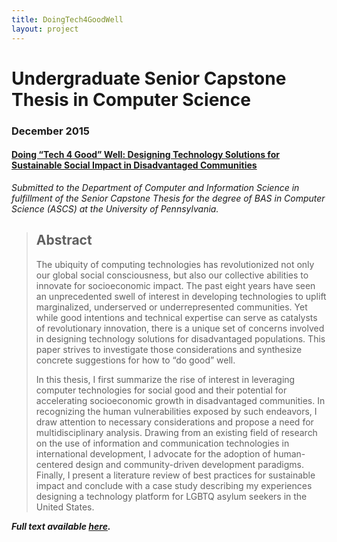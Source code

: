 ```yaml
---
title: DoingTech4GoodWell
layout: project
---
```

# Undergraduate Senior Capstone Thesis in Computer Science
### December 2015
#### [Doing “Tech 4 Good” Well: Designing Technology Solutions for Sustainable Social Impact in Disadvantaged Communities][1]

*Submitted to the Department of Computer and Information Science in fulfillment of the Senior Capstone Thesis for the degree of BAS in Computer Science (ASCS) at the University of Pennsylvania.*

> ## Abstract
> The ubiquity of computing technologies has revolutionized not only our global social consciousness, but also our collective abilities to innovate for socioeconomic impact. The past eight years have seen an unprecedented swell of interest in developing technologies to uplift marginalized, underserved or underrepresented communities. Yet while good intentions and technical expertise can serve as catalysts of revolutionary innovation, there is a unique set of concerns involved in designing technology solutions for disadvantaged populations. This paper strives to investigate those considerations and synthesize concrete suggestions for how to “do good” well.
>
> In this thesis, I first summarize the rise of interest in leveraging computer technologies for social good and their potential for accelerating socioeconomic growth in disadvantaged communities. In recognizing the human vulnerabilities exposed by such endeavors, I draw attention to necessary considerations and propose a need for multidisciplinary analysis. Drawing from an existing field of research on the use of information and communication technologies in international development, I advocate for the adoption of human-centered design and community-driven development paradigms. Finally, I present a literature review of best practices for sustainable impact and conclude with a case study describing my experiences designing a technology platform for LGBTQ asylum seekers in the United States.

__*Full text available [here][1].*__

[1]: https://docs.google.com/document/d/1F_5CtYTpFVioMoy_I3MEZ0l2Po-Ve62IqXQWuM8FBAs/edit?usp=sharing
